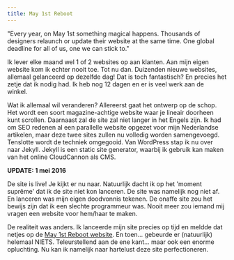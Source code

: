 ```yaml
---
title: May 1st Reboot
---
```



"Every year, on May 1st something magical happens. Thousands of designers relaunch or update their website at the same time. One global deadline for all of us, one we can stick to."

Ik lever elke maand wel 1 of 2 websites op aan klanten. Aan mijn eigen website kom ik echter nooit toe. Tot nu dan. Duizenden nieuwe websites, allemaal gelanceerd op dezelfde dag! Dat is toch fantastisch? En precies het zetje dat ik nodig had. Ik heb nog 12 dagen en er is veel werk aan de winkel.&nbsp;

Wat ik allemaal wil veranderen? Allereerst gaat het ontwerp op de schop. Het wordt een soort magazine-achtige website waar je lineair doorheen kunt scrollen. Daarnaast zal de site zal niet langer in het Engels zijn. Ik had om SEO redenen al een parallelle website opgezet voor mijn Nederlandse artikelen, maar deze twee sites zullen nu volledig worden samengevoegd. Tenslotte wordt de techniek omgegooid. Van WordPress stap ik nu over naar Jekyll. Jekyll is een static site generator, waarbij ik gebruik kan maken van het online CloudCannon als CMS.

**UPDATE: 1 mei 2016**

De site is live! Je kijkt er nu naar. Natuurlijk dacht ik op het 'moment supr&ecirc;me' dat ik de site niet kon lanceren. De site was namelijk nog niet af. En lanceren was mijn eigen doodvonnis tekenen. De onaffe site zou het bewijs zijn dat ik een slechte programmeur was. Nooit meer zou iemand mij vragen een website voor hem/haar te maken.

De realiteit was anders. Ik lanceerde mijn site precies op tijd en meldde dat netjes op de [May 1st Reboot website](http://www.may1reboot.com). En toen… gebeurde er (natuurlijk) helemaal NIETS. Teleurstellend aan de ene kant… maar ook een enorme opluchting. Nu kan ik namelijk naar hartelust deze site perfectioneren.